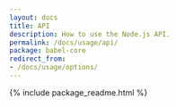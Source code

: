```yaml
---
layout: docs
title: API
description: How to use the Node.js API.
permalink: /docs/usage/api/
package: babel-core
redirect_from:
- /docs/usage/options/
---
```


{% include package_readme.html %}
